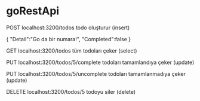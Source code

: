 # goRestApi

POST localhost:3200/todos todo oluşturur (insert)

{
    "Detail":"Go da bir numara!",
    "Completed":false
}

GET localhost:3200/todos tüm todoları çeker (select)

PUT localhost:3200/todos/5/complete todoları tamamlandıya çeker (update)

PUT localhost:3200/todos/5/uncomplete todoları tamamlanmadıya çeker (update)

DELETE localhost:3200/todos/5 todoyu siler (delete)
